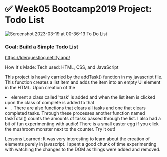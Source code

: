 # ✅ Week05 Bootcamp2019 Project: Todo List

![Screenshot 2023-03-19 at 00-36-13 To Do List](https://user-images.githubusercontent.com/126501848/227834512-ac9c01da-5dd8-4f10-b78f-6fb329c317da.png)

### Goal: Build a Simple Todo List

https://lderquestlog.netlify.app/

How It's Made:
Tech used: HTML, CSS, and JavaScript

This project is heavliy carried by the addTask() function in my javascript file. This function creates a list item and adds the item into an empty Ul element in the HTML. Upon creation of the <li> element a class called  'task' is added and when the list item is clicked upon the class of complete is added to that <li>. There are also functions that clears all tasks and one that clears completed tasks. Through these processes another function named taskTotal() counts the amounts of tasks passed through the list. I also had a bit of fun experimenting with audio! There is a small easter egg if you click the mushroom monster next to the counter. Try it out!


Lessons Learned:
It was very interesting to learn about the creation of elements purely in javascript. I spent a good chunk of time experimenting with watching the changes to the DOM as things were added and removed.
